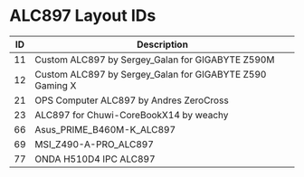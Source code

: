# ALC897 Layout IDs

| ID | Description |
|---|---|
| 11 | Custom ALC897 by Sergey_Galan  for GIGABYTE Z590M |
| 12 | Custom ALC897 by Sergey_Galan  for GIGABYTE Z590 Gaming X |
| 21 | OPS Computer ALC897 by Andres ZeroCross |
| 23 | ALC897 for Chuwi-CoreBookX14 by weachy |
| 66 | Asus_PRIME_B460M-K_ALC897 |
| 69 | MSI_Z490-A-PRO_ALC897 |
| 77 | ONDA H510D4 IPC ALC897 |
